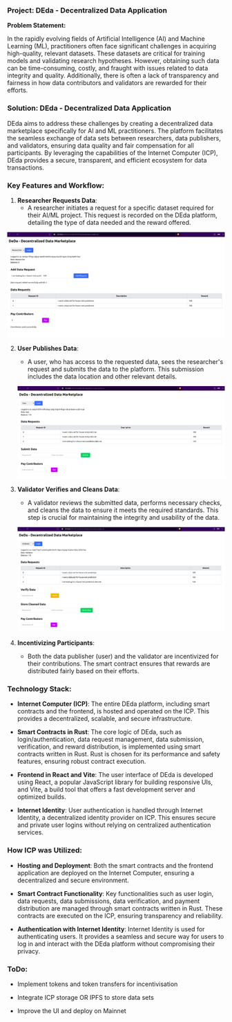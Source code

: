 ### Project: DEda - Decentralized Data Application

**Problem Statement:**

In the rapidly evolving fields of Artificial Intelligence (AI) and Machine Learning (ML), practitioners often face significant challenges in acquiring high-quality, relevant datasets. These datasets are critical for training models and validating research hypotheses. However, obtaining such data can be time-consuming, costly, and fraught with issues related to data integrity and quality. Additionally, there is often a lack of transparency and fairness in how data contributors and validators are rewarded for their efforts. 

### Solution: DEda - Decentralized Data Application

DEda aims to address these challenges by creating a decentralized data marketplace specifically for AI and ML practitioners. The platform facilitates the seamless exchange of data sets between researchers, data publishers, and validators, ensuring data quality and fair compensation for all participants. By leveraging the capabilities of the Internet Computer (ICP), DEda provides a secure, transparent, and efficient ecosystem for data transactions.

### Key Features and Workflow:

1. **Researcher Requests Data**:
   - A researcher initiates a request for a specific dataset required for their AI/ML project. This request is recorded on the DEda platform, detailing the type of data needed and the reward offered.

![Researcher](Deda-Researcher.png)

2. **User Publishes Data**:
   - A user, who has access to the requested data, sees the researcher's request and submits the data to the platform. This submission includes the data location and other relevant details.

   ![Data Publisher](deda-user.png)

3. **Validator Verifies and Cleans Data**:
   - A validator reviews the submitted data, performs necessary checks, and cleans the data to ensure it meets the required standards. This step is crucial for maintaining the integrity and usability of the data.

   ![Validator](deda-validator.png)

4. **Incentivizing Participants**:
   - Both the data publisher (user) and the validator are incentivized for their contributions. The smart contract ensures that rewards are distributed fairly based on their efforts.

### Technology Stack:

- **Internet Computer (ICP)**: The entire DEda platform, including smart contracts and the frontend, is hosted and operated on the ICP. This provides a decentralized, scalable, and secure infrastructure.
  
- **Smart Contracts in Rust**: The core logic of DEda, such as login/authentication, data request management, data submission, verification, and reward distribution, is implemented using smart contracts written in Rust. Rust is chosen for its performance and safety features, ensuring robust contract execution.

- **Frontend in React and Vite**: The user interface of DEda is developed using React, a popular JavaScript library for building responsive UIs, and Vite, a build tool that offers a fast development server and optimized builds.

- **Internet Identity**: User authentication is handled through Internet Identity, a decentralized identity provider on ICP. This ensures secure and private user logins without relying on centralized authentication services.

### How ICP was Utilized:

- **Hosting and Deployment**: Both the smart contracts and the frontend application are deployed on the Internet Computer, ensuring a decentralized and secure environment.
  
- **Smart Contract Functionality**: Key functionalities such as user login, data requests, data submissions, data verification, and payment distribution are managed through smart contracts written in Rust. These contracts are executed on the ICP, ensuring transparency and reliability.

- **Authentication with Internet Identity**: Internet Identity is used for authenticating users. It provides a seamless and secure way for users to log in and interact with the DEda platform without compromising their privacy.

### ToDo:

- Implement tokens and token transfers for incentivisation

- Integrate ICP storage OR IPFS to store data sets

- Improve the UI and deploy on Mainnet